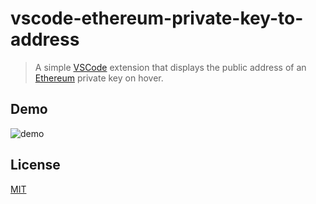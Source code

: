 # vscode-ethereum-private-key-to-address

> A simple [VSCode](https://github.com/microsoft/vscode) extension that displays the public address of an [Ethereum](https://ethereum.org/) private key on hover.

## Demo

![demo](https://user-images.githubusercontent.com/168240/116671939-67e0cf00-a956-11eb-8f56-83bdb3a86b47.gif)

## License

[MIT](LICENSE)
